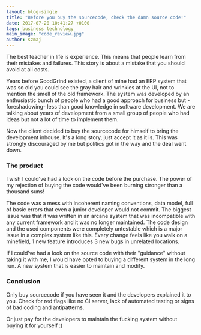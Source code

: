 ```yaml
---
layout: blog-single
title: "Before you buy the sourcecode, check the damn source code!"
date: 2017-07-20 10:41:27 +0100
tags: business technology
main_image: "code_review.jpg"
author: szmaj
---
```

The best teacher in life is experience. This means that people learn from their mistakes and failures. This story is about a mistake that you should avoid at all costs.

Years before GoodGrind existed, a client of mine had an ERP system that was so old you could see the gray hair and wrinkles at the UI, not to mention the smell of the old framework. The system was developed by an enthusiastic bunch of people who had a good approach for business but -foreshadowing- less than good knowledge in software development. We are talking about years of development from a small group of people who had ideas but not a lot of time to implement them.

Now the client decided to buy the sourcecode for himself to bring the development inhouse. It's a long story, just accept it as it is. This was strongly discouraged by me but politics got in the way and the deal went down.

### The product

I wish I could've had a look on the code before the purchase. The power of my rejection of buying the code would've been burning stronger than a thousand suns!

The code was a mess with incoherent naming conventions, data model, full of basic errors that even a junior developer would not commit. 
The biggest issue was that it was written in an arcane system that was incompatible with any current framework and it was no longer maintained. The code design and the used components were completely untestable which is a major issue in a complex system like this. Every change feels like you walk on a minefield, 1 new feature introduces 3 new bugs in unrelated locations.

If I could've had a look on the source code with their "guidance" without taking it with me, I would have opted to buying a different system in the long run. A new system that is easier to maintain and modify.

### Conclusion

Only buy sourcecode if you have seen it and the developers explained it to you. Check for red flags like no CI server, lack of automated testing or signs of bad coding and antipatterns.

Or just pay for the developers to maintain the fucking system without buying it for yourself :)
